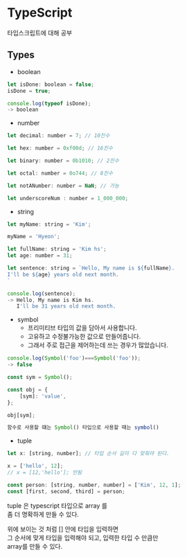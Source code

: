 # TypeScript
타입스크립트에 대해 공부

## Types

- boolean  
```js
let isDone: boolean = false;
isDone = true;

console.log(typeof isDone);
-> boolean
```

- number 
```js
let decimal: number = 7; // 10진수

let hex: number = 0xf00d; // 16진수

let binary: number = 0b1010; // 2진수

let octal: number = 0o744; // 8진수

let notANumber: number = NaN; // 가능

let underscoreNum : number = 1_000_000; 
```
- string 
```js
let myName: string = 'Kim';

myName = 'Hyeon';

let fullName: string = 'Kim hs';
let age: number = 31;

let sentence: string = `Hello, My name is ${fullName}. 
I'll be ${age} years old next month.
`

console.log(sentence);
-> Hello, My name is Kim hs. 
   I'll be 31 years old next month.
```

- symbol
    - 프리미티브 타입의 값을 담아서 사용합니다.
    - 고유하고 수정불가능한 값으로 만들어줍니다.
    - 그래서 주로 접근을 제어하는데 쓰는 경우가 많았습니다.
```js
console.log(Symbol('foo')===Symbol('foo'));
-> false

const sym = Symbol();

const obj = {
    [sym]: 'value',
};

obj[sym];

함수로 사용할 떄는 Symbol() 타입으로 사용할 때는 symbol()
```
- tuple
```js
let x: [string, number]; // 타입 순서 길이 다 맞춰야 된다.

x = ['hello', 12];
// x = [12,'hello']; 안됨

const person: [string, number, number] = ['Kim', 12, 1];
const [first, second, third] = person;
```
tuple 은 typescript 타입으로 array 를   
좀 더 명확하게 만들 수 있다.  

위에 보이는 것 처럼 [] 안에 타입을 입력하면  
그 순서에 맞게 타입을 입력해야 되고, 입력한 타입 수 만큼만  
array를 만들 수 있다.